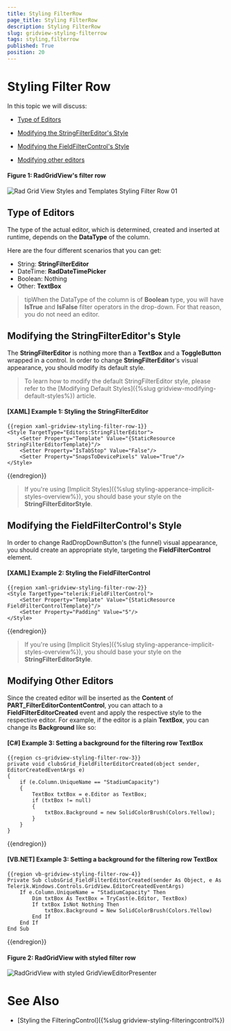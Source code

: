 ```yaml
---
title: Styling FilterRow
page_title: Styling FilterRow
description: Styling FilterRow
slug: gridview-styling-filterrow
tags: styling,filterrow
published: True
position: 20
---
```


# Styling Filter Row

In this topic we will discuss:

* [Type of Editors](#type-of-editors)

* [Modifying the StringFilterEditor's Style](#modifying-the-strinfiltereditors-style)

* [Modifying the FieldFilterControl's Style](#modifying-the-fieldfiltercontrols-style)

* [Modifying other editors](#modifying-other-editors)

#### __Figure 1: RadGridView's filter row__

![Rad Grid View Styles and Templates Styling Filter Row 01](images/RadGridView_Styles_and_Templates_Styling_FilterRow_01.PNG)

## Type of Editors

The type of the actual editor, which is determined, created and inserted at runtime, depends on the __DataType__ of the column.

Here are the four different scenarios that you can get:

* String: __StringFilterEditor__
* DateTime: __RadDateTimePicker__
* Boolean: Nothing
* Other: __TextBox__

>tipWhen the DataType of the column is of __Boolean__ type, you will have **IsTrue** and **IsFalse** filter operators in the drop-down. For that reason, you do not need an editor.
      
## Modifying the StringFilterEditor's Style

The __StringFilterEditor__ is nothing more than a __TextBox__ and a __ToggleButton__ wrapped in a control. In order to change __StringFilterEditor__'s visual appearance, you should modify its default style.

>To learn how to modify the default StringFilterEditor style, please refer to the [Modifying Default Styles]({%slug gridview-modifying-default-styles%}) article.

#### __[XAML] Example 1: Styling the StringFilterEditor__

	{{region xaml-gridview-styling-filter-row-1}}
	<Style TargetType="Editors:StringFilterEditor">
	    <Setter Property="Template" Value="{StaticResource StringFilterEditorTemplate}"/>
	    <Setter Property="IsTabStop" Value="False"/>
	    <Setter Property="SnapsToDevicePixels" Value="True"/>
	</Style>
{{endregion}}

>If you're using [Implicit Styles]({%slug styling-apperance-implicit-styles-overview%}), you should base your style on the __StringFilterEditorStyle__.
          
## Modifying the FieldFilterControl's Style

In order to change RadDropDownButton's (the funnel) visual appearance, you should create an appropriate style, targeting the **FieldFilterControl** element.

#### __[XAML] Example 2: Styling the FieldFilterControl__

	{{region xaml-gridview-styling-filter-row-2}}
	<Style TargetType="telerik:FieldFilterControl">
	    <Setter Property="Template" Value="{StaticResource FieldFilterControlTemplate}"/>
	    <Setter Property="Padding" Value="5"/>
	</Style>
{{endregion}}

>If you're using [Implicit Styles]({%slug styling-apperance-implicit-styles-overview%}), you should base your style on the __StringFilterEditorStyle__.

## Modifying Other Editors

Since the created editor will be inserted as the **Content** of __PART_FilterEditorContentControl__, you can attach to a __FieldFilterEditorCreated__ event and apply the respective style to the respective editor. For example, if the editor is a plain __TextBox__, you can change its __Background__ like so:

#### __[C#] Example 3: Setting a background for the filtering row TextBox__

	{{region cs-gridview-styling-filter-row-3}}
	private void clubsGrid_FieldFilterEditorCreated(object sender, EditorCreatedEventArgs e)
	{
	    if (e.Column.UniqueName == "StadiumCapacity")
	    {
	        TextBox txtBox = e.Editor as TextBox;
	        if (txtBox != null)
	        {
	            txtBox.Background = new SolidColorBrush(Colors.Yellow);
	        }
	    }
	}
{{endregion}}

#### __[VB.NET] Example 3: Setting a background for the filtering row TextBox__

	{{region vb-gridview-styling-filter-row-4}}
	Private Sub clubsGrid_FieldFilterEditorCreated(sender As Object, e As Telerik.Windows.Controls.GridView.EditorCreatedEventArgs)
	    If e.Column.UniqueName = "StadiumCapacity" Then
	        Dim txtBox As TextBox = TryCast(e.Editor, TextBox)
	        If txtBox IsNot Nothing Then
	            txtBox.Background = New SolidColorBrush(Colors.Yellow)
	        End If
	    End If
	End Sub
{{endregion}}

#### __Figure 2: RadGridView with styled filter row__

![RadGridView with styled GridViewEditorPresenter](images/gridview-styled-filter-row.png)

# See Also

 * [Styling the FilteringControl]({%slug gridview-styling-filteringcontrol%})
